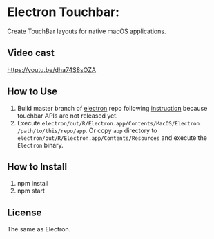 # Electron Touchbar:

Create TouchBar layouts for native macOS applications.



## Video cast

https://youtu.be/dha74S8sOZA

## How to Use

1. Build master branch of [electron](https://github.com/electron/electron) repo following [instruction](https://github.com/electron/electron/blob/master/docs/development/build-instructions-osx.md) because touchbar APIs are not released yet.
2. Execute `electron/out/R/Electron.app/Contents/MacOS/Electron /path/to/this/repo/app`. Or copy `app` directory to `electron/out/R/Electron.app/Contents/Resources` and execute the `Electron` binary.

## How to Install

1) npm install</br>
2) npm start</br>


## License

The same as Electron.
